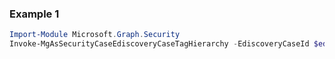 ### Example 1
```powershell
Import-Module Microsoft.Graph.Security
Invoke-MgAsSecurityCaseEdiscoveryCaseTagHierarchy -EdiscoveryCaseId $ediscoveryCaseId
```
